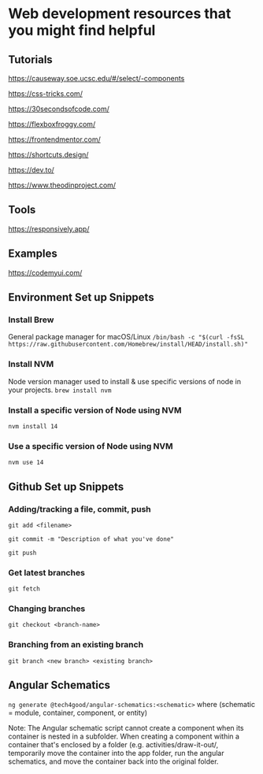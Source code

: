 # Web development resources that you might find helpful

## Tutorials
https://causeway.soe.ucsc.edu/#/select/-components

https://css-tricks.com/

https://30secondsofcode.com/

https://flexboxfroggy.com/

https://frontendmentor.com/

https://shortcuts.design/

https://dev.to/

https://www.theodinproject.com/

## Tools
https://responsively.app/

## Examples
https://codemyui.com/

## Environment Set up Snippets
### Install Brew
General package manager for macOS/Linux
```/bin/bash -c "$(curl -fsSL https://raw.githubusercontent.com/Homebrew/install/HEAD/install.sh)"```

### Install NVM
Node version manager used to install & use specific versions of node in your projects.
```brew install nvm```

### Install a specific version of Node using NVM
```nvm install 14```

### Use a specific version of Node using NVM
```nvm use 14```

## Github Set up Snippets
### Adding/tracking a file, commit, push
```git add <filename>```

```git commit -m "Description of what you've done"```

```git push```

### Get latest branches
```git fetch```

### Changing branches
```git checkout <branch-name>```

### Branching from an existing branch
```git branch <new branch> <existing branch>```

## Angular Schematics
```ng generate @tech4good/angular-schematics:<schematic>``` 
where (schematic = module, container, component, or entity)

Note: The Angular schematic script cannot create a component when its container is nested in a subfolder. When creating a component within a container that's enclosed by a folder (e.g. activities/draw-it-out/<some dio container>, temporarily move the container into the app folder, run the angular schematics, and move the container back into the original folder.
